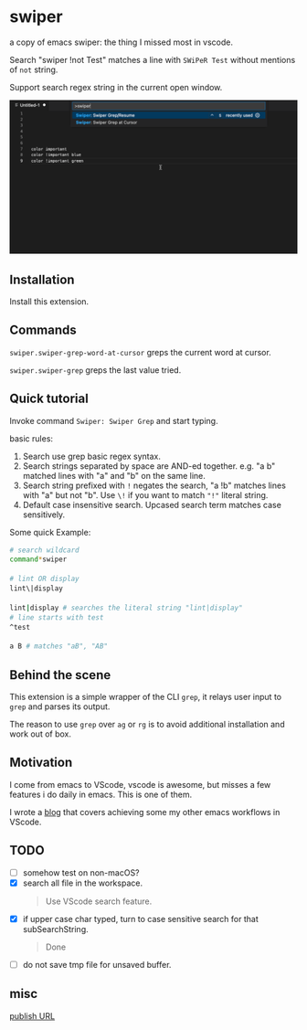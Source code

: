 # swiper

a copy of emacs swiper: the thing I missed most in vscode.

Search "swiper !not Test" matches a line with `SWiPeR Test` without mentions of `not` string.

Support search regex string in the current open window.

![DEMO](./img/swiper-silver.gif)

## Installation

Install this extension.

## Commands

`swiper.swiper-grep-word-at-cursor` greps the current word at cursor.

`swiper.swiper-grep` greps the last value tried.

## Quick tutorial

Invoke command `Swiper: Swiper Grep` and start typing.

basic rules:

1. Search use grep basic regex syntax.
2. Search strings separated by space are AND-ed together. e.g. "a b" matched lines with "a" and "b" on the same line.
3. Search string prefixed with `!` negates the search, "a !b" matches lines with "a" but not "b". Use `\!` if you want to match `"!"` literal string.
4. Default case insensitive search. Upcased search term matches case sensitively.

Some quick Example:

```sh
# search wildcard
command*swiper 

# lint OR display 
lint\|display

lint|display # searches the literal string "lint|display"
# line starts with test 
^test

a B # matches "aB", "AB"
```

## Behind the scene

This extension is a simple wrapper of the CLI `grep`, it relays user input to `grep` and parses its output.

The reason to use `grep` over `ag` or `rg` is to avoid additional installation and work out of box.

## Motivation

I come from emacs to VScode, vscode is awesome, but misses a few features i do daily in emacs. This is one of them.

I wrote a [blog](https://medium.com/@wenhoujx/boot-productivity-with-vscode-tasks-c98fa0f8b567) that covers achieving some my other emacs workflows in VScode.

## TODO

- [ ] somehow test on non-macOS?
- [x] search all file in the workspace.
    >  Use VScode search feature.
- [x] if upper case char typed, turn to case sensitive search for that subSearchString.
    > Done
- [ ] do not save tmp file for unsaved buffer. 

## misc

[publish URL](https://marketplace.visualstudio.com/manage/publishers/wenhoujx)
